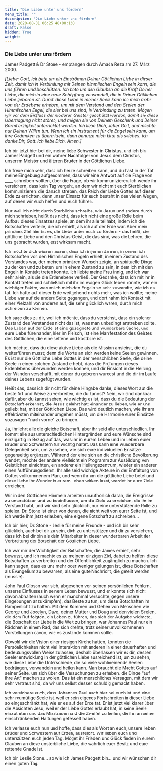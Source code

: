 ```yaml
---
title: "Die Liebe unter uns fördern"
menu_title: ""
description: "Die Liebe unter uns fördern"
date: 2020-08-01 06:25:48+00:168
draft: False
hidden: True
weight:
---
```

### Die Liebe unter uns fördern

James Padgett & Dr Stone - empfangen durch Amada Reza am 27. März 2000.

*[Lieber Gott, ich bete um ein Einströmen Deiner Göttlichen Liebe in dieser Zeit, damit ich in Verbindung mit Deinen himmlischen Engeln sein kann, die uns führen und beschützen. Ich bete um den Glauben an die Kraft Deiner Liebe, die mich in eine neue Schöpfung verwandelt, die in Deiner Göttlichen Liebe geboren ist. Durch diese Liebe in meiner Seele kann ich mich mehr von der Erdebene erheben, um mit dem Verstand und den Seelen der Himmlischen Engel, die hier bei uns sind, in Verbindung zu treten. Mögen wir vor dem Einfluss der niederen Geister geschützt werden, damit sie diese Übertragung nicht stören, und mögen sie von Deinem Geschenk und Deiner Barmherzigkeit unterrichtet werden. Ich liebe Dich, lieber Gott, und möchte nur Deinen Willen tun. Wenn ich ein Instrument für die Engel sein kann, um ihre Gedanken zu übermitteln, dann benutze mich bitte als solches. Ich danke Dir, Gott. Ich liebe Dich. Amen.]*

Ich bin jetzt hier bei dir, meine liebe Schwester in Christus, und ich bin James Padgett und ein wahrer Nachfolger von Jesus dem Christus, unserem Meister und älteren Bruder in der Göttlichen Liebe.

Ich freue mich sehr, dass ich heute schreiben kann, und du hast in der Tat meine Eingebung aufgenommen, dass wir eine Antwort auf die Frage von ____ schreiben wollten, über die Frage, ob wir kommunizieren. Ich werde ihr versichern, dass kein Tag vergeht, an dem wir nicht mit euch Sterblichen kommunizieren, die danach streben, das Reich der Liebe Gottes auf dieser Erde zu errichten, denn unser Einsatz für euch besteht in den vielen Wegen, auf denen wir euch helfen und euch führen.

Nur weil ich nicht durch Sterbliche schreibe, wie Jesus und andere durch mich schrieben, heißt das nicht, dass ich nicht eine große Rolle beim Aufbau dieses Einsatzes spiele, an dem ihr alle teilhabt, indem ich die Botschaften verteile, die ich erhielt, als ich auf der Erde war. Aber mein primäres Ziel hier ist es, die Liebe unter euch zu fördern - das heißt, die göttliche Liebe und den Christus-Geist, die das sind, was die Lehren, die uns gebracht wurden, erst wirksam macht.

Ich möchte dich wissen lassen, dass ich in jenen Jahren, in denen ich Botschaften von den Himmlischen Engeln erhielt, in einem Zustand des Verstandes war, der meinen primären Wunsch zeigte, an spirituelle Dinge zu denken und zu beten, um in einem Zustand zu sein, in dem ich mit den Engeln in Kontakt treten konnte. Ich liebte meine Frau innig, und ich war sehr allein, als sie die Erdenebene verließ. Der Gedanke, dass ich mit ihr in Kontakt treten und schließlich mit ihr im ewigen Glück leben könnte, war ein wichtiger Faktor, warum ich mich den Engeln so sehr zuwandte, wie ich es tat. Ich hatte auf dieser Erde weitgehend nichts mehr, was ich wollte; meine Liebe war auf die andere Seite gegangen, und dort nahm ich Kontakt mit einer Vielzahl von anderen auf, die sehr glücklich waren, durch mich schreiben zu können.

Ich sage dies zu dir, weil ich möchte, dass du verstehst, dass ein solcher Zustand des Verstandes nicht das ist, was man unbedingt anstreben sollte. Das Leben auf der Erde ist eine gesegnete und wunderbare Sache, und eure Liebe füreinander, hier im Fleisch, ist eine Manifestation des Geistes des Göttlichen, die eine seltene und kostbare ist.

Ich möchte, dass du diese aktive Liebe als die Mission ansiehst, die du weiterführen musst; denn die Worte an sich werden keine Seelen gewinnen. Es ist nur die Göttliche Liebe Gottes in der menschlichen Seele, die deine Seele in einen solchen Zustand erhebt, dass die Prüfungen dieses Erdenlebens überwunden werden können, und dir Einsicht in die Heilung der Wunden verschafft, mit denen du geboren wurdest und die dir im Laufe deines Lebens zugefügt wurden.

Heißt das, dass ich dir nicht für deine Hingabe danke, dieses Wort auf die beste Art und Weise zu verbreiten, die du kannst? Nein, wir sind dankbar dafür, aber du kannst sehen, wie wichtig es ist, dass du die Bedeutung der Botschaft erkennst, die Jesus gelehrt hat: einander zu lieben, wie er uns geliebt hat, mit der Göttlichen Liebe. Das wird deutlich machen, wie ihr am effektivsten miteinander umgehen müsst, um die Harmonie eurer Einsätze sozusagen "nach vorne" zu bringen.

Ja, ihr lehrt alle die gleiche Botschaft, aber ihr seid alle unterschiedlich. Ihr kommt alle aus unterschiedlichen Hintergründen und eure Wünsche sind einzigartig in Bezug auf das, was ihr in eurem Leben und im Leben eurer Brüder und Schwestern für wichtig haltet. Das kann eine wunderbare Gelegenheit sein, um zu sehen, wie sich eure individuellen Einsätze gegenseitig ergänzen. Während der eine sich an die christliche Bevölkerung wendet, möchte der andere vielleicht ein Programm zur Ausbildung von Geistlichen einrichten, ein anderer ein Heilungszentrum, wieder ein anderer einen Aufführungsdienst. Ihr alle seid wichtige Akteure in der Entfaltung von Gottes vollkommenem Plan, und wenn ihr um die göttliche Liebe betet und diese Liebe ihr Wunder in eurem Leben wirken lasst, werdet ihr eure Ziele erreichen.

Wir in den Göttlichen Himmeln arbeiten unaufhörlich daran, die Ereignisse zu unterstützen und zu beeinflussen, um die Ziele zu erreichen, die ihr im Verstand habt, und wir sind sehr glücklich, nur eine unterstützende Rolle zu spielen. Dr. Stone ist einer von denen, die nicht weit von eurer Seite ist, und ich werde ihm jetzt erlauben, eine eigene Botschaft zu schreiben...

Ich bin hier, Dr. Stone - Leslie für meine Freunde - und ich bin sehr glücklich, auch bei dir zu sein, dich zu unterstützen und dir zu versichern, dass ich bei dir bin als dein Mitarbeiter in dieser wunderbaren Arbeit der Verbreitung der Botschaft der Göttlichen Liebe.

Ich war mir der Wichtigkeit der Botschaften, die James erhielt, sehr bewusst, und ich machte es zu meinem einzigen Ziel, dabei zu helfen, diese Botschaften zu verbreiten und der Öffentlichkeit zugänglich zu machen. Ich kann sagen, dass es uns mehr oder weniger gelungen ist, diese Botschaften als Evangelium zu bewahren, als eine gute Nachricht, die geteilt werden (musste).

John Paul Gibson war sich, abgesehen von seinen persönlichen Fehlern, unseres Einflusses in seinem Leben bewusst, und er konnte sich nicht davon abhalten (auch wenn er manchmal versuchte, gegen unsere Eingebungen anzukämpfen), das Beste zu tun, um diese Botschaften im Rampenlicht zu halten. Mit dem Kommen und Gehen von Menschen wie George und Jocelyn, Dave, deiner Mutter und Doug und den vielen Seelen, die dem Ruf folgten, ein Leben zu führen, das sich der Aufgabe widmete, die Botschaft der Liebe in die Welt zu bringen, war Johannes Paul nur ein Rädchen in einem Rad, das sich drehte, trotz seiner unvollkommenen Vorstellungen davon, wie es zustande kommen sollte.

Obwohl wir die Vision einer riesigen Kirche hatten, konnten die Persönlichkeiten nicht viel Interaktion mit anderen in einer dauerhaften und bedeutungsvollen Weise zulassen, deshalb überlassen wir es dir, dessen Seelenentwicklung in der göttlichen Liebe ausreichend ist, um zu sehen, wie diese Liebe die Unterschiede, die so viele wohlmeinende Seelen bedrängen, verwandeln und heilen kann. Man braucht die Macht Gottes auf seiner Seite, um sich über die Versuchungen zu erheben, die Dinge "auf ihre Art" machen zu wollen. Das ist ein menschliches Versagen, mit dem wir sehr vertraut sind, da wir uns selbst dessen schuldig gemacht haben.

Ich versichere euch, dass Johannes Paul auch hier bei euch ist und eine sehr reumütige Seele ist, weil er sein eigenes Fortschreiten in dieser Liebe so eingeschränkt hat, wie er es auf der Erde tat. Er ist jetzt viel klarer über die Absichten Jesu, weil er der Liebe Gottes erlaubt hat, in seine Seele einzutreten und das Misstrauen und die Zweifel zu heilen, die ihn an seine einschränkenden Haltungen gefesselt haben.

Ich verlasse euch nun und hoffe, dass dies als Wort an euch, unsere lieben Brüder und Schwestern auf Erden, ausreicht. Wir lieben euch und unterstützen euch jeden Tag. Möget ihr Frieden und Glück finden in eurem Glauben an diese unsterbliche Liebe, die wahrlich euer Besitz und eure rettende Gnade ist.

Ich bin Leslie Stone... so wie ich James Padgett bin... und wir wünschen dir einen guten Tag.
